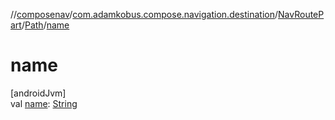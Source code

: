 //[composenav](../../../../index.md)/[com.adamkobus.compose.navigation.destination](../../index.md)/[NavRoutePart](../index.md)/[Path](index.md)/[name](name.md)

# name

[androidJvm]\
val [name](name.md): [String](https://kotlinlang.org/api/latest/jvm/stdlib/kotlin/-string/index.html)
